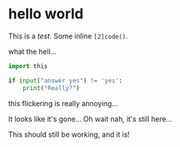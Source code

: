 # hello world

This is a *test*. Some inline `[2]code()`.

what the hell...

```python
import this

if input("answer yes") != 'yes':
	print("Really?")
```

this flickering is really annoying...

It looks like it's gone... Oh wait nah, it's still here...

This should still be working, and it is!
